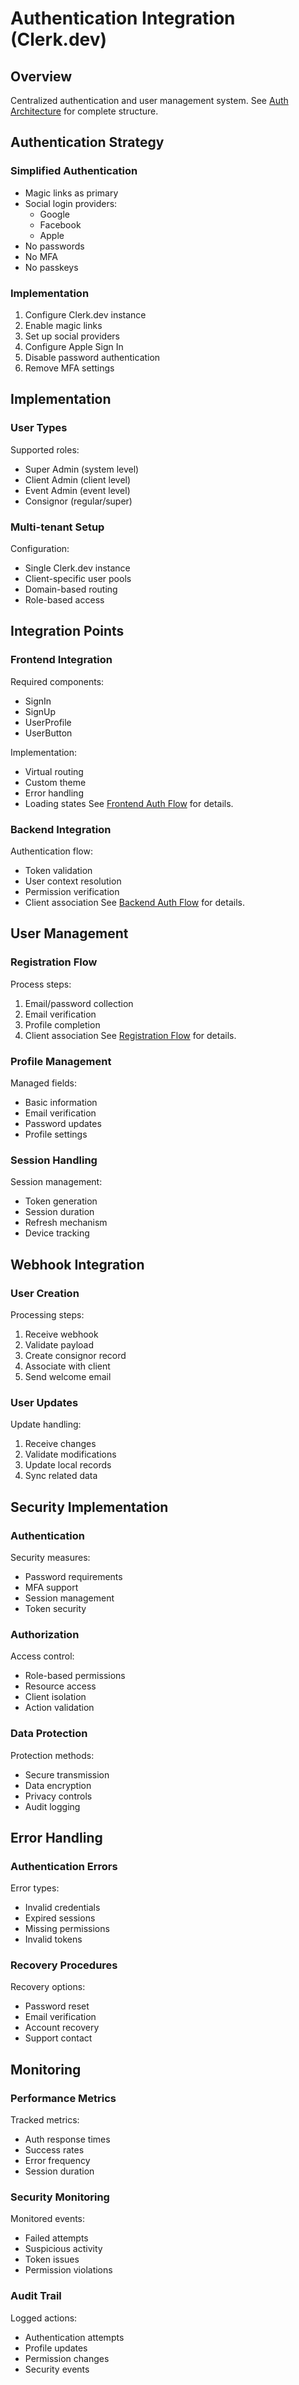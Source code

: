 # Authentication Integration (Clerk.dev)

## Overview
Centralized authentication and user management system. See [Auth Architecture](../../diagrams/auth-architecture.mmd) for complete structure.

## Authentication Strategy

### Simplified Authentication
- Magic links as primary
- Social login providers:
  - Google
  - Facebook
  - Apple
- No passwords
- No MFA
- No passkeys

### Implementation
1. Configure Clerk.dev instance
2. Enable magic links
3. Set up social providers
4. Configure Apple Sign In
5. Disable password authentication
6. Remove MFA settings

## Implementation

### User Types
Supported roles:
- Super Admin (system level)
- Client Admin (client level)
- Event Admin (event level)
- Consignor (regular/super)

### Multi-tenant Setup
Configuration:
- Single Clerk.dev instance
- Client-specific user pools
- Domain-based routing
- Role-based access

## Integration Points

### Frontend Integration
Required components:
- SignIn
- SignUp
- UserProfile
- UserButton

Implementation:
- Virtual routing
- Custom theme
- Error handling
- Loading states
See [Frontend Auth Flow](../../diagrams/frontend-auth-flow.mmd) for details.

### Backend Integration
Authentication flow:
- Token validation
- User context resolution
- Permission verification
- Client association
See [Backend Auth Flow](../../diagrams/backend-auth-flow.mmd) for details.

## User Management

### Registration Flow
Process steps:
1. Email/password collection
2. Email verification
3. Profile completion
4. Client association
See [Registration Flow](../../diagrams/registration-flow.mmd) for details.

### Profile Management
Managed fields:
- Basic information
- Email verification
- Password updates
- Profile settings

### Session Handling
Session management:
- Token generation
- Session duration
- Refresh mechanism
- Device tracking

## Webhook Integration

### User Creation
Processing steps:
1. Receive webhook
2. Validate payload
3. Create consignor record
4. Associate with client
5. Send welcome email

### User Updates
Update handling:
1. Receive changes
2. Validate modifications
3. Update local records
4. Sync related data

## Security Implementation

### Authentication
Security measures:
- Password requirements
- MFA support
- Session management
- Token security

### Authorization
Access control:
- Role-based permissions
- Resource access
- Client isolation
- Action validation

### Data Protection
Protection methods:
- Secure transmission
- Data encryption
- Privacy controls
- Audit logging

## Error Handling

### Authentication Errors
Error types:
- Invalid credentials
- Expired sessions
- Missing permissions
- Invalid tokens

### Recovery Procedures
Recovery options:
- Password reset
- Email verification
- Account recovery
- Support contact

## Monitoring

### Performance Metrics
Tracked metrics:
- Auth response times
- Success rates
- Error frequency
- Session duration

### Security Monitoring
Monitored events:
- Failed attempts
- Suspicious activity
- Token issues
- Permission violations

### Audit Trail
Logged actions:
- Authentication attempts
- Profile updates
- Permission changes
- Security events

